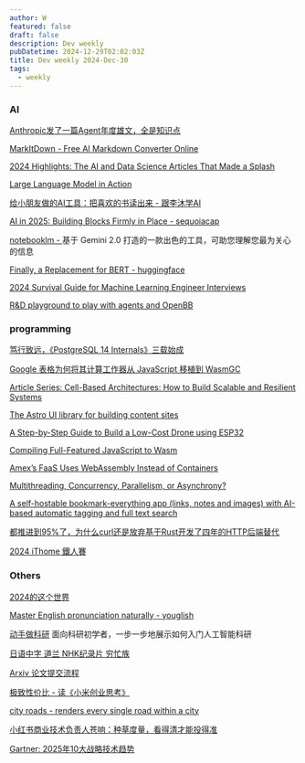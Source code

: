 ```yaml
---
author: W
featured: false
draft: false
description: Dev weekly
pubDatetime: 2024-12-29T02:02:03Z
title: Dev weekly 2024-Dec-30
tags:
  - weekly
---
```


### AI

[]()

[]()

[]()

[]()

[Anthropic发了一篇Agent年度雄文，全是知识点](https://mp.weixin.qq.com/s?__biz=Mzg5Mjc3MjIyMA%3D%3D&abtest_cookie=AAACAA%3D%3D&ascene=56&chksm=c10d35f9c636a585b031024fad45588d45fae04397e392a0cb0a7468d364ddab18dc7b59fcba&clicktime=1734762319&countrycode=CN&devicetype=android-34&enterid=1734762319&exportkey=n_ChQIAhIQN3pxK5DGQAEm%2Bz4wJ5hxyhLjAQIE97dBBAEAAAAAAKY6MWJQpOAAAAAOpnltbLcz9gKNyK89dVj0GnvK%2FdS4jXrgExDo0MLUyq%2BEG%2BQxMe4V2wPOsO8rmnjXBot%2F7hJUmAr5PtsZsKxjb9isERwYOeMiH5q45D4oTuWt%2FIhUTVCa%2Bp9KPUASZ9IDMXHQvHv0gZFpGWklevBRpST4cSCLEDF3zDjYcuz7KZ7%2FkdMrJiE6rRAvztbexF7MeoTdo4Q8xXL226hvpaxW6lMDNVoIcElIBXfl2aBoRfVl%2Fu0N6a0hzH9CFWzqduvNLaIp%2FZ11HFEPjMeX&fasttmpl_flag=0&fasttmpl_fullversion=7521716-zh_CN-zip&fasttmpl_type=0&finder_biz_enter_id=4&flutter_pos=0&idx=1&lang=zh_CN&mid=2247572585&nettype=WIFI&pass_ticket=khIbPr0c83S4QtZax%2BtfnYVTJGoknSj8YdHMsC%2Bk%2FxbMFiA9%2BZQE8Fovm5CxJW8A&ranksessionid=1734761672&realreporttime=1734762319386&scene=90&session_us=gh_9b1df4558a05&sessionid=1734762315&sn=72a75f85e493b06e7fd1079df89b718b&subscene=93&utm_source=pocket_shared&version=28003734&wx_header=3&xtrack=1)

[MarkItDown - Free AI Markdown Converter Online](https://markitdown.pro/)

[2024 Highlights: The AI and Data Science Articles That Made a Splash](https://towardsdatascience.com/2024-highlights-the-ai-and-data-science-articles-that-made-a-splash-2c0979b4d595)

[Large Language Model in Action](https://github.com/wangwei1237/LLM_in_Action)

[给小朋友做的AI工具：把喜欢的书读出来 - 跟李沐学AI](https://www.bilibili.com/video/BV1xbkkYGEQq/?spm_id_from=333.1007.tianma.2-2-5.click&utm_source=pocket_saves&vd_source=da1418029b9e64c9c06a4e0f34e780c7)

[AI in 2025: Building Blocks Firmly in Place - sequoiacap](https://www.sequoiacap.com/article/ai-in-2025/)

[notebooklm - ](https://notebooklm.google/) 基于 Gemini 2.0 打造的一款出色的工具，可助您理解您最为关心的信息

[Finally, a Replacement for BERT - huggingface](https://huggingface.co/blog/modernbert)

[2024 Survival Guide for Machine Learning Engineer Interviews](https://towardsdatascience.com/2024-survival-guide-for-machine-learning-engineer-interviews-e74eccef4645)

[R&D playground to play with agents and OpenBB](https://github.com/OpenBB-finance/openbb-agents)

[]()

[]()

### programming

[笃行致远，《PostgreSQL 14 Internals》三载始成](https://mp.weixin.qq.com/s?__biz=MzUyOTAyMzMyNg%3D%3D&abtest_cookie=AAACAA%3D%3D&ascene=3&chksm=fb8d94e83071b3d7618e4f3ee2d4956fe8f3d7d27248896c4ec0177df290e734a01149931a07&clicktime=1735024459&countrycode=CN&devicetype=android-34&enterid=1735024459&exportkey=n_ChQIAhIQxs5L8bNXsDKr1jqv0YyzyxLjAQIE97dBBAEAAAAAACSXBEa%2FS7QAAAAOpnltbLcz9gKNyK89dVj0uEIxl44Ddd%2B0VFjyPeR9WHK%2BDrFQoNYTvGOUsE5UsxPfUVNaP9sRSs2oZdmQH3%2F0iybj1RIismfgK4GSjF6z6O61yJYnBjSol5lsN84F5Nxx7mtfOdz%2BIHZ98IP1hM8dOcrT2fHKUqyvft7FUGVKpSzlH8KVtFUs7Ayy%2BzhlliOqivTA5faTM7CygGMeck6My4jSteWZAarTly2YlaWOVF52wfbc4DrpQCPOweUqxVgbqVLjLv2JzhCoU%2F4e&fasttmpl_flag=0&fasttmpl_fullversion=7527785-zh_CN-zip&fasttmpl_type=0&idx=1&lang=zh_CN&mid=2247492524&nettype=WIFI&pass_ticket=x4PXnzU7HpJUuWmCJQNL%2BgxHOVg0Npiq44S6cqs%2BdD1z7R9H4b3YFKQbCYHD5DHW&realreporttime=1735024459697&scene=126&session_us=gh_3f48baa8ceb4&sessionid=1735024414&sn=65dabbe799456fa588fac83ad34c93d4&subscene=10000&utm_source=pocket_shared&version=28003734&wx_header=3)

[Google 表格为何将其计算工作器从 JavaScript 移植到 WasmGC](https://web.dev/case-studies/google-sheets-wasmgc)

[Article Series: Cell-Based Architectures: How to Build Scalable and Resilient Systems](https://www.infoq.com/articles/cell-based-architecture-2024-series/)

[The Astro UI library for building content sites](https://ui.full.dev/)

[A Step-by-Step Guide to Build a Low-Cost Drone using ESP32](https://www.digikey.com/en/maker/projects/a-step-by-step-guide-to-build-a-low-cost-drone-using-esp32/8afccd0690574bcebfa0d2ad6fd0a391)

[Compiling Full-Featured JavaScript to Wasm](https://x.com/tmikov/status/1871397866327203845)

[Amex’s FaaS Uses WebAssembly Instead of Containers](https://thenewstack.io/amexs-faas-uses-webassembly-instead-of-containers/)

[Multithreading, Concurrency, Parallelism, or Asynchrony?](https://fontseca.dev/archive/computer-science/2024/12/multithreading-concurrency-parallelism-or-asynchrony)

[A self-hostable bookmark-everything app (links, notes and images) with AI-based automatic tagging and full text search](https://github.com/hoarder-app/hoarder)

[都推进到95%了，为什么curl还是放弃基于Rust开发了四年的HTTP后端替代](https://mp.weixin.qq.com/s?__biz=MjM5MDE0Mjc4MA%3D%3D&abtest_cookie=AAACAA%3D%3D&ascene=56&chksm=bc7fe71b083fb2d124772908b5af4ddb0ed9519fab123015c41d314913705f3c7f3a6d11427e&clicktime=1735106778&countrycode=CN&devicetype=android-34&enterid=1735106778&exportkey=n_ChQIAhIQn9O2B4nPm5PO5MR1XyyyfxLjAQIE97dBBAEAAAAAANm2L2KcK9AAAAAOpnltbLcz9gKNyK89dVj0DrKUrIgj1bsQdowjxNHH6GqQ9k0SkF4wmPauiMsZoUKSNMCKqF4NvM%2FUPXINOu1hq7LbwGSKEPqb34WS5KQWxLynvxQBcI%2B9OvJesJUTGC2ySWgfQS4m77VSCrPqmx2qjLwMYKw8CQAfP0XxOaTpye3v%2BE9jqN01NmQiSL25%2BxTzoK3CXdX0xad12ZnUpTLaVcF6fewC56FEgQS26oJnGvR0Dobc6A%2FWCB0Ryios%2FjSo9QlUdv%2B2bEtZ1qy4&fasttmpl_flag=0&fasttmpl_fullversion=7529014-zh_CN-zip&fasttmpl_type=0&finder_biz_enter_id=4&flutter_pos=1&idx=1&lang=zh_CN&mid=2651229946&nettype=WIFI&pass_ticket=u4Je%2BZ4Tzs9l5E1gDPOJICWY42dZDcZoYpqFlNuZ3ECzF9%2B%2BcEPiWoa0bRoEYEZg&ranksessionid=1735106760&realreporttime=1735106778556&scene=90&session_us=gh_b443474846ae&sessionid=1735106765&sn=842934f59c1d030b8b42d300530cae73&subscene=93&utm_source=pocket_shared&version=28003737&wx_header=3&xtrack=1)

[2024 iThome 鐵人賽](https://ithelp.ithome.com.tw/2024ironman/reward)

### Others

[2024的这个世界](https://mp.weixin.qq.com/s?__biz=MzI5NDE0MDkxNQ%3D%3D&abtest_cookie=AAACAA%3D%3D&ascene=56&chksm=f6d471eae9a5ce08b6b0112e761764f1ada568dbc2cf0195a16a8d02af8eed5c26d1e363b096&clicktime=1735043618&countrycode=CN&devicetype=android-34&enterid=1735043618&exportkey=n_ChQIAhIQSpMkNUs1xu3X1rq3JJZ9WBLjAQIE97dBBAEAAAAAACAqE%2BkTa6kAAAAOpnltbLcz9gKNyK89dVj0lmMJHcfdnYIfFl2gMie7MwYkXWs6cOeXPhAzLucx5kckVj29b7mHm0VSGW%2B6UYhpsMVPTDKrygcsj1YO%2Fo1UEElhmq2V3XHK1b3iVTUTR9VTQCyVjn%2BkeYiMP1BG1Om34pHh1GkrWLQH1SRLi%2FPjyv9GCv55A89hjxiVvNw%2BZwkfD0D5ZieQUMFjNj9F6xl7F58PurngyFxnXlS9dzrnpenW0vnvNQD9nXGdvi4tvtymTMZBaO7lqXF5vAK1&fasttmpl_flag=0&fasttmpl_fullversion=7528733-zh_CN-zip&fasttmpl_type=0&finder_biz_enter_id=4&flutter_pos=1&idx=1&lang=zh_CN&mid=2653017505&nettype=WIFI&pass_ticket=%2F1cjFZdzFNrZ2o2Arbh5EE5vkUpxaLlNRtxCTcrSnpuot%2BbkV6C3AZzQI7Nz8VN9&ranksessionid=1735043560&realreporttime=1735043618210&scene=90&session_us=gh_c88a0f23274b&sessionid=1735043611&sn=78dc17b37edcf67189f43589871ce19e&subscene=93&utm_source=pocket_shared&version=28003734&wx_header=3&xtrack=1)

[Master English pronunciation naturally - youglish](https://youglish.com/)

[动手做科研](https://github.com/WengLean/hands-on-research-tutorial/) 面向科研初学者，一步一步地展示如何入门人工智能科研

[日语中字 道兰 NHK纪录片 穷忙族](https://www.bilibili.com/video/BV1RJ411v7Pz?buvid=XU4AFF5402A5C984EAF3DE59046F789155887&from_spmid=search.search-result.0.0&is_story_h5=false&mid=pzdIwkXoRpRhSDISXHPkug%3D%3D&plat_id=116&share_from=ugc&share_medium=android&share_plat=android&share_session_id=e5d6018c-8243-4016-bbf4-85ced49a2cc4&share_source=GENERIC&share_tag=s_i&spmid=united.player-video-detail.0.0&timestamp=1735200987&unique_k=NjtwCZz&up_id=22096191&vd_source=da1418029b9e64c9c06a4e0f34e780c7)

[Arxiv 论文提交流程](https://zhuanlan.zhihu.com/p/109405192)

[极致性价比 - 读《小米创业思考》](https://blog.devtang.com/2024/12/22/xiaomi-development-notes/)

[city roads - renders every single road within a city](https://anvaka.github.io/city-roads/)

[小红书商业技术负责人苍响：种草度量，看得清才能投得准](https://mp.weixin.qq.com/s?__biz=Mzg4Mzg0NDQ2Ng%3D%3D&abtest_cookie=AAACAA%3D%3D&ascene=56&chksm=cf4d8739f83a0e2f5c5dbaab153abbc244e29d5a733243c3704a0f3c42d360fb20df05bdd076&clicktime=1734840793&countrycode=CN&devicetype=android-34&enterid=1734840793&exportkey=n_ChQIAhIQ%2FcuAx%2FVSAdoRKRdWr6bEORLUAQIE97dBBAEAAAAAAPXeDHTjitIAAAAOpnltbLcz9gKNyK89dVj0H3cj5PH%2FoBWpuUMK8y3zr6CNyBcvP7XdHFltJ1BHEMoNibAmUfVxbSJgZ7r52b3%2BjyJHi3cx20rf32yXsUddia7KiL%2F6zbzR23wJvPGl6qJqLhJQe%2FkV0r6GOPj8Oz5wpdcFK9AIxVVMolLJrcYlYvu6QfffcJPUJ9HfEg9Lolgy8CcgWVDMXRs8YjBA864%2B8ZYchNdzC%2FM8xPu76xyrJGpaF5Q9tsy6CPXx79dM&exptype=timeline_recommend_article_u2i_highstickiness_tlfeeds&fasttmpl_flag=0&fasttmpl_fullversion=7521716-zh_CN-zip&fasttmpl_type=0&finder_biz_enter_id=5&flutter_pos=20&idx=3&lang=zh_CN&mid=2247627556&nettype=WIFI&pass_ticket=mKhJ%2F0G52RILels1aMHOcnJNrnncAEh9jUTn2Wq%2FAXsvf6nYtGLEtYkye7Q%2BiXya&ranksessionid=1734840195_1&realreporttime=1734840793264&scene=169&session_us=gh_aa068ba8cd1a&sessionid=1734840154&sn=51c78ccf8083d4038851e9e7e8d52082&subscene=200&utm_source=pocket_shared&version=28003734&wx_header=3)

[Gartner: 2025年10大战略技术趋势](https://mp.weixin.qq.com/s?__biz=MjM5MzcwOTkyMw%3D%3D&abtest_cookie=AAACAA%3D%3D&ascene=56&chksm=bc59d9368b7610159e1d7db3d4c68a12a20c97c95e6c7579efea574536649968e43ef26be31a&clicktime=1734831089&countrycode=CN&devicetype=android-34&enterid=1734831089&exportkey=n_ChQIAhIQy2sB6%2B1pKyqpbzUWmtCF4hLjAQIE97dBBAEAAAAAAGXCKCrIAk0AAAAOpnltbLcz9gKNyK89dVj0N%2FF0oJunV%2FDtLa1f58AZhjMtc8%2FSVSSi4cvxFi%2FMGNqzwm7vT46rnx9N7cTk7H%2Br0agAMOWsHw6r4tPY5buFQsvpZF2kxYxAn%2B8tQq08FSI0Uk9zoeHqbT%2BL7glld7VYwK7aAtLTKCSy4BN%2FFZ3qIL1%2B3DQ78GmfFT%2FS4DNSbaLnr7R4Nhwk5gFxtnvU7no4CGyNxvXRfMSbuEtpKnskZWoV58nipdUrIlERYWODlZaD0WTFNnoNMXw3JLC3&fasttmpl_flag=0&fasttmpl_fullversion=7521716-zh_CN-zip&fasttmpl_type=0&finder_biz_enter_id=4&flutter_pos=8&idx=1&lang=zh_CN&mid=2651873690&nettype=WIFI&pass_ticket=VB%2BjM9rJW1%2Ftl5qqCXRCxF1bwglZzC5133zWzSEtrXwegzrzfFTOTZ6Ok2GInLLP&ranksessionid=1734831075&realreporttime=1734831089327&scene=90&session_us=gh_e783b8218849&sessionid=1734831075&sn=176b150e63d2b2a7337ac8f451647e3f&subscene=93&utm_source=pocket_shared&version=28003734&wx_header=3&xtrack=1)

[]()

[]()

[]()

[]()

[]()

[]()

[]()

[]()

[]()

[]()

[]()

[]()

[]()

[]()

[]()

[]()

[]()

[]()

[]()

[]()

[]()

[]()

[]()

[]()

[]()

[]()

[]()

[]()

[]()

[]()

[]()

[]()

[]()

[]()

[]()

[]()

[]()

[]()

[]()

[]()

[]()

[]()

[]()

[]()

[]()

[]()

[]()

[]()

[]()

[]()

[]()

[]()

[]()

[]()

[]()

[]()

[]()

[]()

[]()

[]()

[]()

[]()

[]()

[]()

[]()

[]()

[]()

[]()

[]()

[]()

[]()

[]()

[]()

[]()

[]()

[]()

[]()

[]()

[]()

[]()

[]()

[]()

[]()

[]()

[]()

[]()

[]()

[]()

[]()

[]()

[]()

[]()

[]()

[]()

[]()

[]()

[]()

[]()

[]()
